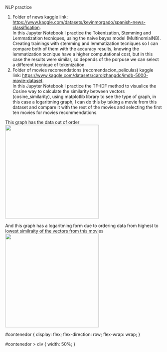 NLP practice

1. Folder of news
   kaggle link: https://www.kaggle.com/datasets/kevinmorgado/spanish-news-classification. <br>
   In this Jupyter Notebook I practice the Tokenization, Stemming and Lemmatization tecniques, using the naive bayes model (MultinomialNB). Creating trainings with stemming and lemmatization tecniques so I can      compare both of them with the accuracy results, knowing the lemmatization tecnique have a higher computational cost, but in this case the results were similar, so depends of the porpuse we can select a different tecnique of tokenization.
2. Folder of movies recomendations (recomendacion_peliculas)
    kaggle link: https://www.kaggle.com/datasets/carolzhangdc/imdb-5000-movie-dataset. <br>
In this Jupyter Notebook I practice the TF-IDF method to visualice the Cosine way to calculate the similarity between vectors (cosine_similarity), using matplotlib library to see the type of graph, in this case a logaritming graph, I can do this by taking a movie from this dataset and compare it with the rest of the movies and selecting the first ten movies for movies recommendations.

<div id="contenedor">
  <div>
    <p>
       This graph has the data out of order <br>
<img src="https://github.com/user-attachments/assets/b392c25b-1adb-441a-94f0-5046801b0d39" width="300" height="300">  <br>
    </p>
  </div>
  <div>
    <p>
       And this graph has a logaritming form due to ordering data from highest to lowest similraity of the vectors from this movies <br>
<img src="https://github.com/user-attachments/assets/ff9cbcd3-b2ab-4719-aaa1-d1ab430d4fe7" width="300" height="300">  <br>
    </p>
  </div>
</div>

#contenedor {
  display: flex;
  flex-direction: row;
  flex-wrap: wrap;
}

#contenedor > div {
  width: 50%;
}




